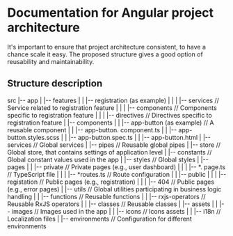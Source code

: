 # Documentation for Angular project architecture

It's important to ensure that project architecture consistent, to have a chance scale it easy. The proposed structure gives a good option of reusability and maintainability.


## Structure description
src
|-- app
|   |-- features 
|   |   |-- registration (as example)
|   |   |   |-- services             // Service related to registration feature
|   |   |   |-- components           // Components specific to registration feature
|   |   |   |-- directives           // Directives specific to registration feature
|   |-- components
|   |   |-- app-button (as example)  // A reusable component
|   |   |-- app-button. component.ts
|   |   |-- app-button.styles.scss
|   |   |-- app-button.spec.ts
|   |   |-- app-button.html
|   |-- services                     // Global services
|   |-- pipes                        // Reusable global pipes
|   |-- store                        // Global store, that contains settings of application level
|   |-- constants                    // Global constant values used in the app
|   |-- styles                       // Global styles
|   |-- pages
|   |   |-- private                   // Private pages (e.g., user dashboard)
|   |   |   |-- *. page.ts            // TypeScript file
|   |   |   |-- *routes.ts            // Route configuration
|   |   |-- public
|   |   |   |-- registation          // Public pages (e.g., registration)
|   |   |   |-- 404                  // Public pages (e.g., error pages)
|   |-- utils                        // Global utilities participating in business logic handling
|   |   |-- functions                // Reusable functions
|   |   |-- rxjs-operators           // Reusable RxJS operators
|   |   |-- classes                  // Reusable classes
|   |-- assets
|   |   |-- images                   // Images used in the app
|   |   |-- icons                    // Icons assets
|   |   |-- i18n                     // Localization files
|   |-- environments                 // Configuration for different environments
